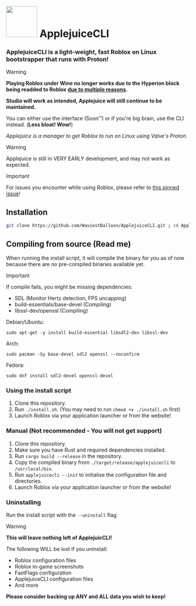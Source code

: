 # <img src="assets/crudejuice.png" width=85px> ApplejuiceCLI
### ApplejuiceCLI is a light-weight, fast Roblox on Linux bootstrapper that runs with Proton!

> [!WARNING]
> **Playing Roblox under Wine no longer works due to the Hyperion block being readded to Roblox [due to multiple reasons](https://devforum.roblox.com/t/why-isnt-hyperion-an-anti-cheat/2840095/33?u=waviestballoon).**
>
> **Studio will work as intended, Applejuice will still continue to be maintained.**

You can either use the interface (Soon™) or if you're big brain, use the CLI instead. (**Less bloat! Wow!**)

*Applejuice is a manager to get Roblox to run on Linux using Valve's Proton.*

> [!WARNING]
> Applejuice is still in VERY EARLY development, and may not work as expected.

> [!IMPORTANT]
> For issues you encounter while using Roblox, please refer to [this pinned issue](https://github.com/WaviestBalloon/ApplejuiceCLI/issues/1)!

## Installation

```bash
git clone https://github.com/WaviestBalloon/ApplejuiceCLI.git ; cd ApplejuiceCLI ; chmod +x ./install.sh ; bash ./install.sh
```

## Compiling from source (Read me)

When running the install script, it will compile the binary for you as of now because there are no pre-compiled binaries available yet.

> [!IMPORTANT]
> If compile fails, you might be missing dependencies: 
> - SDL (Monitor Hertz detection, FPS uncapping)
> - build-essentials/base-devel (Compiling)
> - libssl-dev/openssl (Compiling)
>
> Debian/Ubuntu: 
> ```
> sudo apt-get -y install build-essential libsdl2-dev libssl-dev
> ```
> Arch: 
> ```
> sudo pacman -Sy base-devel sdl2 openssl --noconfirm
> ```
> Fedora:
> ```
> sudo dnf install sdl2-devel openssl-devel


### Using the install script

1. Clone this repository.
2. Run `./install.sh`. (You may need to run `chmod +x ./install.sh` first)
3. Launch Roblox via your application launcher or from the website!

### Manual (Not recommended - You will not get support)

1. Clone this repository.
2. Make sure you have Rust and required dependencies installed.
3. Run `cargo build --release` in the repository.
4. Copy the compiled binary from `./target/release/applejuicecli` to `/usr/local/bin`.
5. Run `applejuicecli --init` to initialise the configuration file and directories.
6. Launch Roblox via your application launcher or from the website!

### Uninstalling

Run the install script with the `--uninstall` flag.

> [!WARNING]
> **This will leave nothing left of ApplejuicCLI!**
> 
> The following WILL be lost if you uninstall:
> - Roblox configuration files
> - Roblox in-game screenshots
> - FastFlags configuration
> - ApplejuiceCLI configuration files
> - And more
> 
> **Please consider backing up ANY and ALL data you wish to keep!**

